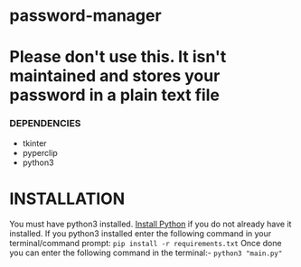 # password-manager
# Please don't use this. It isn't maintained and stores your password in a plain text file
### DEPENDENCIES
- tkinter
- pyperclip
- python3
# INSTALLATION
You must have python3 installed. [Install Python](https://www.python.org/downloads/) if you do not already have it installed.
If you python3 installed enter the following command in your terminal/command prompt:
`pip install -r requirements.txt`
Once done you can enter the following command in the terminal:-
`python3 "main.py"`
